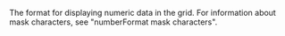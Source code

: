 The format for displaying numeric data in the grid. For information about mask characters,
		see "numberFormat mask characters".